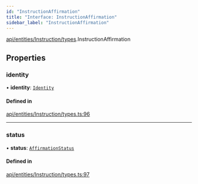 ```yaml
---
id: "InstructionAffirmation"
title: "Interface: InstructionAffirmation"
sidebar_label: "InstructionAffirmation"
---
```


[api/entities/Instruction/types](../../../../../../modules/API/Entities/Instruction/Types/Types.md).InstructionAffirmation

## Properties

### identity

• **identity**: [`Identity`](../../../../../../classes/API/Entities/Identity/Identity.md)

#### Defined in

[api/entities/Instruction/types.ts:96](https://github.com/PolymeshAssociation/polymesh-sdk/blob/c8da9dfce/src/api/entities/Instruction/types.ts#L96)

___

### status

• **status**: [`AffirmationStatus`](../../../../../../enums/API/Entities/Instruction/Types/AffirmationStatus/AffirmationStatus.md)

#### Defined in

[api/entities/Instruction/types.ts:97](https://github.com/PolymeshAssociation/polymesh-sdk/blob/c8da9dfce/src/api/entities/Instruction/types.ts#L97)
